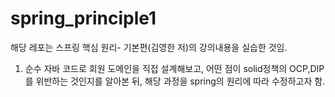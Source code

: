 # spring_principle1

해당 레포는 스프링 핵심 원리- 기본편(김영한 저)의 강의내용을 실습한 것임.
1. 순수 자바 코드로 회원 도메인을 직접 설계해보고,
  어떤 점이 solid정책의 OCP,DIP를 위반하는 것인지를 알아본 뒤, 
    해당 과정을 spring의 원리에 따라 수정하고자 함.  
